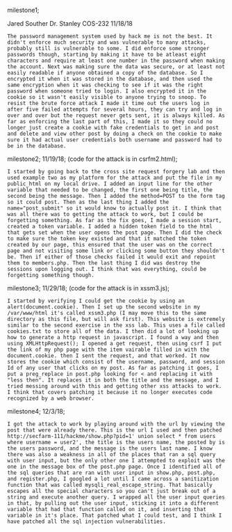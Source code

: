 milestone1;

Jared Souther
Dr. Stanley
COS-232
11/18/18

	The password management system used by hack me is not the best. It didn't enforce much security and was vulnerable to many attacks, probably still is vulnerable to some. I did enforce some stronger passwords though, starting by making it have to be atleast eight characters and require at least one number in the password when making the account. Next was making sure the data was secure, or at least not easily readable if anyone obtained a copy of the database. So I encrypted it when it was stored in the database, and then used the same encryption when it was checking to see if it was the right password when someone tried to login. I also encrypted it in the cookie so it wasn't easily visible to anyone trying to snoop. To resist the brute force attack I made it time out the users log in after five failed attempts for several hours, they can try and log in over and over but the request never gets sent, it is always killed. As far as enforcing the last part of this, I made it so they could no longer just create a cookie with fake credentials to get in and post and delete and view other post by doing a check on the cookie to make sure it had actual user credentials both username and password had to be in the database.


milestone2;
11/19/18;
(code for the attack is in csrfm2.html);


	I started by going back to the cross site request forgery lab and then used example two as my platform for the attack and put the file in my public_html on my local drive. I added an input line for the other variable that needed to be changed, the first one being title, the second being the message. Then I added the method=POST to the form tag so it could post. Then as the last thing I added the name="post_submit" so it would know to actually post it. I think that was all there was to getting the attack to work, but I could be forgetting something. As far as the fix goes, I made a session start, created a token variable. I added a hidden token field to the html that gets set when the user opens the post page. Then I did the check to make sure the token key existed and that it matched the token created by our page, this ensured that the user was on the correct page and not visiting some link or clicking some button they shouldn't be. Then if either of those checks failed it would exit and repoint them to members.php. Then the last thing I did was destroy the sessions upon logging out. I think that was everything, could be forgetting something though.


milestone3;
11/29/18;
(code for the attack is in xssm3.js);

	I started by verifying I could get the cookie by using an alert(document.cookie). Then I set up the second website in my /var/www/html it's called xssm3.php (I may move this to the same directory as this file, but will ask first). This website is extremely similar to the second exercise in the xss lab. This uses a file called cookies.txt to store all of the data. I then did a lot of looking up how to generate a http request in javascript. I found a way and then using XMLHttpRequest(); I opened a get request, then using csrf I put the link of my php page with the item vairable filled in with the document.cookie. then I sent the request, and that worked. It now stores the cookie which consist of the username, password, and session Id of any user that clicks on my post. As far as patching it goes, I put a preg_replace in post.php looking for < and replacing it with "less then". It replaces it in both the title and the message, and I tried messing around with this and getting other xss attacks to work. I think that covers patching it because it no longer executes code recognized by a web browser.



milestone4;
12/3/18;

	I got the attack to work by playing around with the url by viewing the post that were already there. This is the url I used and then patched http://secfarm-111/hackme/show.php?pid=1' union select * from users where username = user2', the title is the users name, the posted by is the users password, and the message is the users last name. I know there was also a weakness in all of the places that ran a sql query with user input, but the only other one I attempted to exploit was the one in the message box of the post.php page. Once I identified all of the sql queries that are ran with user input in show.php, post.php, and register.php, I googled a lot until I came across a sanitization function that was called mysqli_real_escape_string. That basically escapes all the special characters so you can't just break out of a string and execute another query. I wrapped all the user input queries in that, by pulling out the user input, sticking it into a different variable that had that function called on it, and inserting that variable in it's place. That patched what I could test, and I think I have patched all the sql injection vulnerabilities. 
